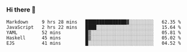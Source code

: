 ### Hi there 👋

<!--START_SECTION:waka-->
```text
Markdown     9 hrs 28 mins   ███████████████▓░░░░░░░░░   62.35 % 
JavaScript   2 hrs 22 mins   ████░░░░░░░░░░░░░░░░░░░░░   15.64 % 
YAML         52 mins         █▒░░░░░░░░░░░░░░░░░░░░░░░   05.81 % 
Haskell      45 mins         █▒░░░░░░░░░░░░░░░░░░░░░░░   05.02 % 
EJS          41 mins         █░░░░░░░░░░░░░░░░░░░░░░░░   04.52 % 
```
<!--END_SECTION:waka-->
